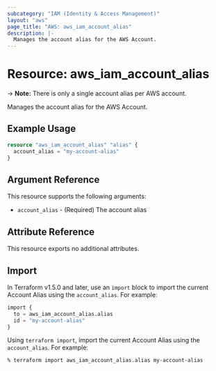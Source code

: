 ```yaml
---
subcategory: "IAM (Identity & Access Management)"
layout: "aws"
page_title: "AWS: aws_iam_account_alias"
description: |-
  Manages the account alias for the AWS Account.
---
```


# Resource: aws_iam_account_alias

-> **Note:** There is only a single account alias per AWS account.

Manages the account alias for the AWS Account.

## Example Usage

```terraform
resource "aws_iam_account_alias" "alias" {
  account_alias = "my-account-alias"
}
```

## Argument Reference

This resource supports the following arguments:

* `account_alias` - (Required) The account alias

## Attribute Reference

This resource exports no additional attributes.

## Import

In Terraform v1.5.0 and later, use an `import` block to import the current Account Alias using the `account_alias`. For example:

```terraform
import {
  to = aws_iam_account_alias.alias
  id = "my-account-alias"
}
```

Using `terraform import`, import the current Account Alias using the `account_alias`. For example:

```console
% terraform import aws_iam_account_alias.alias my-account-alias
```
